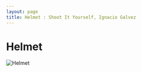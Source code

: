 ```yaml
---
layout: page
title: Helmet : Shoot It Yourself, Ignacio Galvez
---
```


# Helmet

![Helmet](http://assets.farmhouse.co/publishing/1-shoot-it-yourself/images/helmet-1.jpg)
